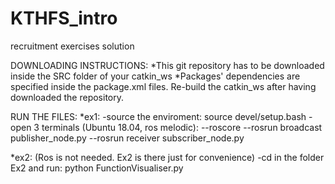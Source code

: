 # KTHFS_intro
recruitment exercises solution

DOWNLOADING INSTRUCTIONS:
*This git repository has to be downloaded inside the SRC folder of your catkin_ws
*Packages' dependencies are specified inside the package.xml files. Re-build the catkin_ws after having downloaded the repository.

RUN THE FILES:
*ex1:
	-source the enviroment: source devel/setup.bash
	-open 3 terminals (Ubuntu 18.04, ros melodic):
		--roscore
		--rosrun broadcast publisher_node.py
		--rosrun receiver subscriber_node.py

*ex2: (Ros is not needed. Ex2 is there just for convenience)
	-cd in the folder Ex2 and run: python FunctionVisualiser.py 
